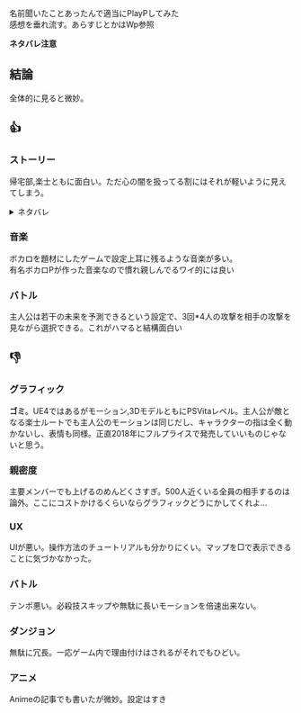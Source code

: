 名前聞いたことあったんで適当にPlayPしてみた<br>感想を垂れ流す。あらすじとかはWp参照

**ネタバレ注意**

## 結論

全体的に見ると微妙。

## 👍

### ストーリー

帰宅部,楽士ともに面白い。ただ心の闇を扱ってる割にはそれが軽いように見えてしまう。

<details>
<summary>ネタバレ</summary>
帰宅部はまあ予想通り。ただ、全体を通してソーン(棗)が暴れただけのような気もする<br>
楽士ルートは絶望でいい。<br>正直こっちのルートを正史に取ったほうがゲームとしては面白い気がする
最後の罵倒も好き
</details>

<div>
<summary></summary>
</div>

### 音楽

ボカロを題材にしたゲームで設定上耳に残るような音楽が多い。<br>有名ボカロPが作った音楽なので慣れ親しんでるワイ的には良い

### バトル

主人公は若干の未来を予測できるという設定で、3回*4人の攻撃を相手の攻撃を見ながら選択できる。これがハマると結構面白い

## 👎

### グラフィック

**ゴミ**。UE4ではあるがモーション,3DモデルともにPSVitaレベル。主人公が敵となる楽士ルートでも主人公のモーションは同じだし、キャラクターの指は全く動かないし、表情も同様。正直2018年にフルプライスで発売していいものじゃないと思う。

### 親密度

主要メンバーでも上げるのめんどくさすぎ。500人近くいる全員の相手するのは論外。ここにコストかけるくらいならグラフィックどうにかしてくれよ…

### UX

UIが悪い。操作方法のチュートリアルも分かりにくい。マップを□で表示できることに気づかなかった。

### バトル

テンポ悪い。必殺技スキップや無駄に長いモーションを倍速出来ない。

### ダンジョン

無駄に冗長。一応ゲーム内で理由付けはされるがそれでもひどい。

### アニメ

Animeの記事でも書いたが微妙。設定はすき
